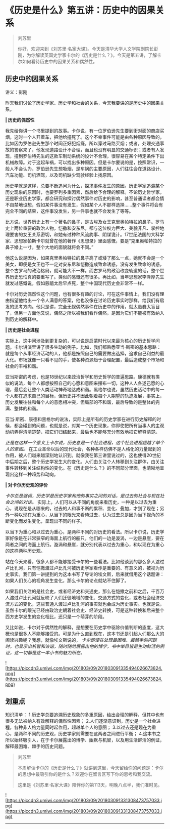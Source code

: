 # 《历史是什么》第五讲：历史中的因果关系

> 刘苏里
> 
> 你好，欢迎来到《刘苏里·名家大课》。今天是清华大学人文学院副院长彭刚，为你解读英国史学家卡尔的《历史是什么？》。今天是第五讲，了解卡尔如何看待历史中的因果关系和偶然性。

## 历史中的因果关系

讲义：彭刚

昨天我们讨论了历史学家、历史学和社会的关系，今天我要讲的是历史中的因果关系。

 **| 历史的偶然性**

我先给你讲一个书里提到的故事。卡尔说，有一位罗伯逊先生要到街对面的商店买烟，这时一个人开着车，把他给撞死了。这个不幸事件可能是由各种原因导致的，比如因为罗伯逊先生那个时间正好犯烟瘾，所以穿过马路买烟；或者，处理交通事故的警察来了，他发现道路设计不合理，而且也没有明显的交通标识；或者有人发现，撞到罗伯特先生的这款车制动系统的设计不合理，很容易在某个特定条件下出机械故障。对于这起车祸，可以找出多种原因。但是卡尔要说的是，按照常识，一般人不会认为，罗伯逊先生想吸烟，是车祸的主要原因，人们往往会在道路设计、汽车功能、司机酒驾，以及司机缺少驾驶经验上找原因。

历史学就是这样，总要不断追问为什么，探求事件发生的原因。历史学家追溯某个历史现象的原因时，也要罗列多重因素，然后给予合理的解释。不论历史哲学家，还是职业历史学家，都会研究和探讨偶然事件对历史的影响，甚至普通读者都会情不自禁地设想，假如某件事没有发生，假如某个人不那样选择……整个事件将会有完全不同的结果，这件事没发生，另一件事也就不会发生了等等。

比方说，世界历史上有一个著名的鼻子，是古埃及女王克里奥帕特拉的鼻子。罗马史上两位重要的政治人物，恺撒和安东尼，都与这位权力巨大、美貌非凡、掌控地理要害的女王关系密切，和她有过种种风流韵事、阴谋诡计。17世纪法国的大科学家、思想家帕斯卡尔就曾在他的著作《思想录》里面感慨，要是“克里奥帕特拉的鼻子矮上一寸，整个大地的面貌就将会不同。”

他这么说是因为，如果克里奥帕特拉的鼻子高了或矮了那么一点，她就不会是一个美女，即便是女王也不一定对安东尼和恺撒造成致命诱惑，没有发生致命的诱惑，整个古罗马的政治格局，就可能大不一样。而古罗马的政治改变轨道的话，整个世界历史恐怕真的要重写了。类似的感慨还有很多。再比如，当年思想家李泽厚先生就发过感慨说，假如慈禧太后早点死，整个中国现代历史会非常不一样。

卡尔对历史偶然性这个问题，也有很多有趣的讨论，可在这件事情上，我们没有理由指望他给出一个令人满意的答案，他也没像在讨论历史事实时那样，给我们有启发的思考方向。他只是讲，完全无视偶然事件在历史中的作用，就太愚蠢太盲目了，但另一方面他又说，偶然之所以被我们看作偶然，是因为它们不能被有效纳入到历史的解释中。

 **| 历史是社会进程**

实际上，这中间涉及到更复杂的，可以说是启蒙时代以来最为核心的历史哲学问题。卡尔讲演里讲了很多生动的例子。比如，我们都熟悉亚当·斯密的基本思路：就是每个从事经济活动的人，他都是按照自己的需要做出选择，追求自己利益的最大化。市场就像一只看不见的手，使各种资源趋于合理配置，最后造成整个市场和社会的丰裕和谐。

亚当斯密的考虑，也是18世纪以来政治哲学和历史哲学的普遍思路。康德就有类似的说法，每个人都想按照自己的心愿和意图来摆布一切，这种人人各遂己愿的心理，最后会让整个人类活动神奇地达成和谐。黑格尔也说，虽然历史活动中的每一个人都在追求自己的目标，但历史并不因此朝着每个人期望的轨迹发展，事实上，历史发展往往和每个人的意愿相冲突，但局部的不和谐，最后导致的是整体的完满、整体的和谐。

亚当·斯密、康德和黑格尔的说法，实际上是所有的历史学家在进行历史解释的时候，都会碰到的问题，也就是说，对某一个历史现象，你即使把所有当事人的主观动机弄得清清楚楚，把它们归结起来，最后也不能够充分有效地把它解释清楚。

 *正是在这样一个意义上卡尔说，历史总是一个社会进程，这个社会进程超越了单个人的意图。* 在工业革命以后的现代社会，各种各样仿佛不是人格化的力量起到的作用，被人们越来越深刻地认识到。就像我在第三讲里说过的，这也使得20世纪中后期之后，整个历史学发生大的变化。人们由关注个人转移到关注群体，由关注事件转移到关注结构性的变化。在《历史是什么？》的不同部分里面，也清晰地呈现出这样一种趋势和动向。

 **| 对卡尔历史观的评价**

 *卡尔总是强调，历史学是历史学家和他的事实之间的对话，是过去的社会与现在社会之间的对话。* 实际上，人们可以从不同的角度来看历史，一种是以过去为重心，说现在是从哪来的，过去的人和事不断的累积、变化、叠加，才到了现在；另外一种以现在为重心，从当下的眼光来看待过去，认为过去总是因为当下视角的不断变化而发生变化，呈现出不同的样子。

以当下为重心和以过去为重心，是两种不同的对历史的看法。所以卡尔说，历史学家好像是在非常狭窄的海面上航行的船只，他们的一边是漩涡，一边是悬崖，要在两者之间的海面上航行。漩涡和悬崖，就分别代表以过去为重心，和以现在为重心的这样两种历史观。

站在今天来看，很多人都不能够接受卡尔的一些看法。比如他谈到的那么多人渡过卢比孔河，只有恺撒渡过卢比孔河被历史学家看作是重要的、有意义的，被视为历史事实。我们第一讲提到的为这本书写了导论的埃文斯，后来就借用这个话题讲：如果人们关心的视角发生变化，那么卡尔的论点就站不住脚了。

如果我们关注的是社会史，或者经济史和交通史，那么在恺撒之前和之后，千百万人渡过卢比孔河就反映了人们迁徙地域的变化、交通方式的变化，或者社会经济交流方式的变化，这些普通人渡过卢比孔河的事实就也会成为历史事实。也就是说，虽然卡尔的眼光已经由政治史朝着社会史、经济史转换，可是这种转换和后来整个西方史学发生的变化相比，还只是一个萌芽的阶段。

又比如说，卡尔对于偶然性的解释，是想要在历史学中驱除价值判断的态度，这大概也是很多人不能够接受的。可是为什么直到现在，这本书还是引起人们那么大的阅读兴趣呢？我想，就像埃文斯说的， *卡尔即使在处理最困难、最棘手的问题时，也显示出机智和诙谐，随时随地展露出他的博学，书中举目皆是生动鲜活的例证，这一切都是这一本小书的魅力所在。*

![https://piccdn3.umiwi.com/img/201803/09/201803091335494026673824.png](https://piccdn3.umiwi.com/img/201803/09/201803091335494026673824.png)

## 划重点

知识清单：
1.历史学总要追溯历史现象的多重原因，给出合理的解释，但其中也有很多无法被纳入有效解释的偶然性因素；
2.人们逐渐意识到，历史是一个社会进程，各种非人格力量同时起作用，超越单个人的意图；
3.以过去还是现在为重心，是两种不同的历史观，历史学家则需要在这两者之间进行平衡；
4.这本书之所以始终吸引人，在于卡尔展露出的博学、幽默与机智，以及用生活鲜活的例证，解释最困难、棘手的历史问题。


> 刘苏里
> 
> 本周解读卡尔的《历史是什么？》就讲到这里，今天留给你的问题是：卡尔的思想中最吸引你的是什么？欢迎你在留言区写下你的思考和我交流。
> 
> 这里是《刘苏里·名家大课》陪伴你的第113天，明晚八点半，我们准时见。

![https://piccdn3.umiwi.com/img/201803/09/201803091331308473757033.jpg](https://piccdn3.umiwi.com/img/201803/09/201803091331308473757033.jpg)

---
